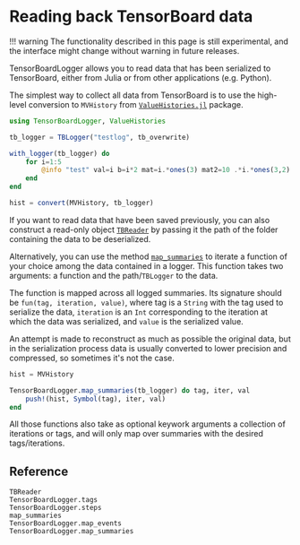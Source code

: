 # Reading back TensorBoard data

!!! warning
    The functionality described in this page is still experimental, and the interface might change without warning in future releases.


TensorBoardLogger allows you to read data that has been serialized to TensorBoard, either from Julia or from other applications (e.g. Python).

The simplest way to collect all data from TensorBoard is to use the high-level conversion to `MVHistory` from [`ValueHistories.jl`](https://github.com/JuliaML/ValueHistories.jl) package.

```julia
using TensorBoardLogger, ValueHistories

tb_logger = TBLogger("testlog", tb_overwrite)

with_logger(tb_logger) do
    for i=1:5
        @info "test" val=i b=i*2 mat=i.*ones(3) mat2=10 .*i.*ones(3,2)
    end
end

hist = convert(MVHistory, tb_logger)
```

If you want to read data that have been saved previously, you can also construct a read-only object [`TBReader`](@ref) by passing it the path of the folder containing the data to be deserialized.

Alternatively, you can use the method [`map_summaries`](@ref) to iterate a function of your choice among the data contained in a logger. This function
takes two arguments: a function and the path/`TBLogger` to the data.

The function is mapped across all logged summaries. Its signature should be
`fun(tag, iteration, value)`, where tag is a `String` with the tag used to serialize the data, `iteration` is an `Int` corresponding to the iteration at which the data was serialized, and `value` is the serialized value.

An attempt is made to reconstruct as much as possible the original data, but in the serialization process data is usually converted to lower precision and compressed, so sometimes it's not the case.

```julia
hist = MVHistory

TensorBoardLogger.map_summaries(tb_logger) do tag, iter, val
    push!(hist, Symbol(tag), iter, val)
end
```

All those functions also take as optional keywork arguments a collection of iterations or tags, and will only map over summaries with the desired tags/iterations.

## Reference

```@docs
TBReader
TensorBoardLogger.tags
TensorBoardLogger.steps
map_summaries
TensorBoardLogger.map_events
TensorBoardLogger.map_summaries
```
